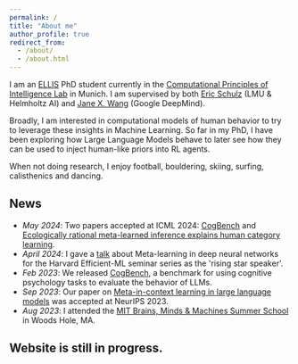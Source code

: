 ```yaml
---
permalink: /
title: "About me"
author_profile: true
redirect_from: 
  - /about/
  - /about.html
---
```


I am an [ELLIS](https://ellis.eu/) PhD student currently in the [Computational Principles of Intelligence Lab](http://cpilab.org/) in Munich. I am supervised by both [Eric Schulz](https://cpilab.org/eric.html) (LMU & Helmholtz AI) and [Jane X. Wang](http://www.janexwang.com/) (Google DeepMind).

Broadly, I am interested in computational models of human behavior to try to leverage these insights in Machine Learning. So far in my PhD, I have been exploring how Large Language Models behave to later see how they can be used to inject human-like priors into RL agents.

When not doing research, I enjoy football, bouldering, skiing, surfing, calisthenics and dancing. 

## News
- *May 2024*: Two papers accepted at ICML 2024: [CogBench](https://arxiv.org/abs/2402.18225) and [Ecologically rational meta-learned inference explains human category learning](https://arxiv.org/abs/2402.01821).
- *April 2024*: I gave a [talk](https://www.youtube.com/watch?v=AKGaXC-aUZ0&t=960s) about Meta-learning in deep neural networks for the Harvard Efficient-ML seminar series as the 'rising star speaker'.
- *Feb 2023*: We released [CogBench](https://github.com/juliancodaforno/CogBench), a benchmark for using cognitive psychology tasks to evaluate the behavior of LLMs.
- *Sep 2023*: Our paper on [Meta-in-context learning in large language models](https://arxiv.org/pdf/2305.12907.pdf) was accepted at NeurIPS 2023.
- *Aug 2023*: I attended the [MIT Brains, Minds & Machines Summer School](https://cbmm.mit.edu/summer-school) in Woods Hole, MA.

## Website is still in progress.